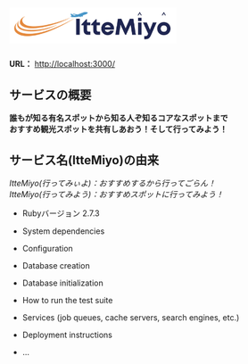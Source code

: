 # <img src="./app/assets/images/banner.png" width="300px">

**URL：** [http://localhost:3000/](http://localhost:3000/)

## サービスの概要
**誰もが知る有名スポットから知る人ぞ知るコアなスポットまで**<br>
**おすすめ観光スポットを共有しあおう！そして行ってみよう！**

## サービス名(ItteMiyo)の由来
*ItteMiyo(行ってみぃよ)：おすすめするから行ってごらん！*<br>
*ItteMiyo(行ってみよう)：おすすめスポットに行ってみよう！*

* Rubyバージョン
  2.7.3

* System dependencies

* Configuration

* Database creation

* Database initialization

* How to run the test suite

* Services (job queues, cache servers, search engines, etc.)

* Deployment instructions

* ...
